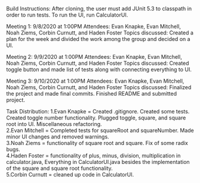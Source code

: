 Build Instructions: 
  After cloning, the user must add JUnit 5.3 to classpath in order to run tests. To run the UI, run CalculatorUI.
  

Meeting 1: 9/8/2020 at 1:00PM
  Attendees: Evan Knapke, Evan Mitchell, Noah Ziems, Corbin Curnutt, and Haden Foster
  Topics discussed: Created a plan for the week and divided the work among the group and decided on a UI.
  
Meeting 2: 9/9/2020 at 1:00PM 
  Attendees: Evan Knapke, Evan Mitchell, Noah Ziems, Corbin Curnutt, and Haden Foster
  Topics discussed: Created toggle button and made list of tests along with connecting everything to UI.
 
Meeting 3: 9/10/2020 at 1:00PM
  Attendees: Evan Knapke, Evan Mitchell, Noah Ziems, Corbin Curnutt, and Haden Foster
  Topics discussed: Finalized the project and made final commits. Finished README and submitted project.
  
Task Distribution:
1.Evan Knapke = Created .gitignore. Created some tests. Created toggle number functionality. Plugged toggle, square, and square root into UI. Miscellaneous refactoring.  
2.Evan Mitchell = Completed tests for squareRoot and squareNumber. Made minor UI changes and removed warnings.  
3.Noah Ziems = functionality of square root and square. Fix of some radix bugs.  
4.Haden Foster = functionality of plus, minus, division, multiplication in calculator.java, Everything in CalculatorUI.java besides the implementation of the square and square root functionality.  
5.Corbin Curnutt = cleaned up code in CalculatorUI.

